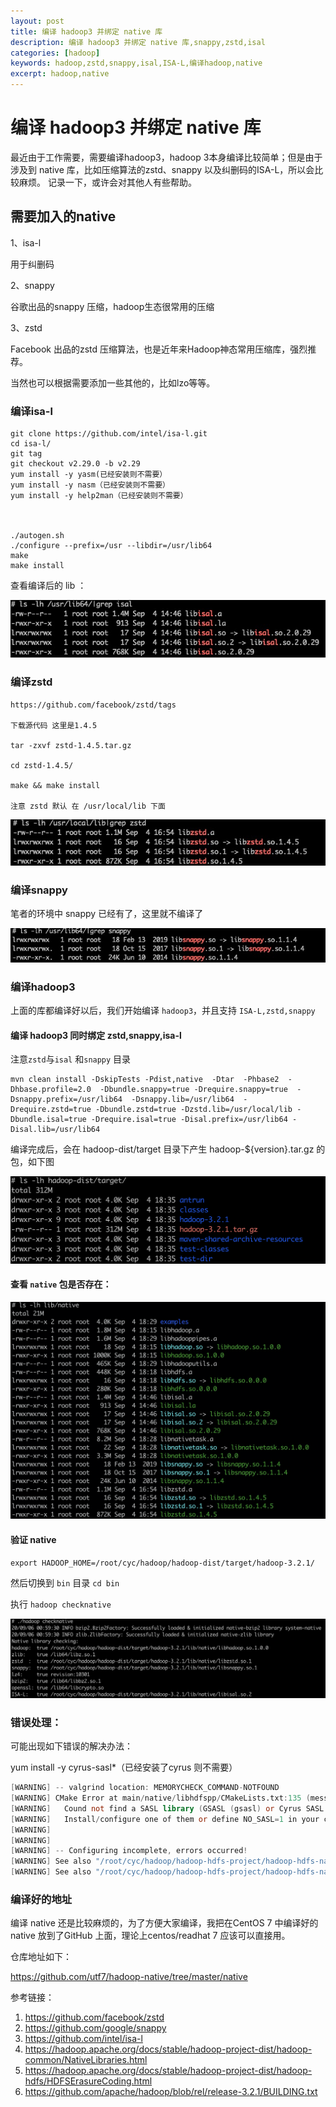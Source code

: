 ```yaml
---
layout: post
title: 编译 hadoop3 并绑定 native 库
description: 编译 hadoop3 并绑定 native 库,snappy,zstd,isal
categories: [hadoop]
keywords: hadoop,zstd,snappy,isal,ISA-L,编译hadoop,native
excerpt: hadoop,native
---
```


#  编译 hadoop3 并绑定 native 库
  

 最近由于工作需要，需要编译hadoop3，hadoop 3本身编译比较简单；但是由于涉及到 native 库，比如压缩算法的zstd、snappy 以及纠删码的ISA-L，所以会比较麻烦。
 记录一下，或许会对其他人有些帮助。



## 需要加入的native 

1、isa-l

用于纠删码

2、snappy

谷歌出品的snappy 压缩，hadoop生态很常用的压缩

3、zstd

Facebook 出品的zstd 压缩算法，也是近年来Hadoop神态常用压缩库，强烈推荐。



当然也可以根据需要添加一些其他的，比如lzo等等。



###  编译isa-l

```shell
git clone https://github.com/intel/isa-l.git
cd isa-l/
git tag
git checkout v2.29.0 -b v2.29
yum install -y yasm(已经安装则不需要）
yum install -y nasm（已经安装则不需要）
yum install -y help2man（已经安装则不需要）



./autogen.sh
./configure --prefix=/usr --libdir=/usr/lib64
make
make install
```



查看编译后的 lib ：


![](/images/posts/hadoop/build-hadoop-with-native/isal-lib.png "isal-lib.png")

### 编译zstd

```shell
https://github.com/facebook/zstd/tags 

下载源代码 这里是1.4.5

tar -zxvf zstd-1.4.5.tar.gz

cd zstd-1.4.5/

make && make install

注意 zstd 默认 在 /usr/local/lib 下面 
```


![](/images/posts/hadoop/build-hadoop-with-native/zstd-lib.png "zstd-lib.png")



### 编译snappy

笔者的环境中 snappy 已经有了，这里就不编译了

![](/images/posts/hadoop/build-hadoop-with-native/snappy-lib.png "snappy-lib.png")


### 编译hadoop3 

上面的库都编译好以后，我们开始编译 `hadoop3`，并且支持 `ISA-L,zstd,snappy`

#### 编译 hadoop3 同时绑定 zstd,snappy,isa-l

注意`zstd`与`isal` 和`snappy` 目录

```shell
mvn clean install -DskipTests -Pdist,native  -Dtar  -Phbase2  -Dhbase.profile=2.0  -Dbundle.snappy=true -Drequire.snappy=true  -Dsnappy.prefix=/usr/lib64  -Dsnappy.lib=/usr/lib64  -Drequire.zstd=true -Dbundle.zstd=true -Dzstd.lib=/usr/local/lib -Dbundle.isal=true -Drequire.isal=true -Disal.prefix=/usr/lib64 -Disal.lib=/usr/lib64  
```

编译完成后，会在 hadoop-dist/target 目录下产生 hadoop-${version}.tar.gz 的包，如下图

![](/images/posts/hadoop/build-hadoop-with-native/hadoop-build-out-tar.png "hadoop-build-out-tar.png")

#### 查看 `native` 包是否存在：

![](/images/posts/hadoop/build-hadoop-with-native/native-list.png "native-list.png")

#### 验证 native 

`export HADOOP_HOME=/root/cyc/hadoop/hadoop-dist/target/hadoop-3.2.1/`

然后切换到 `bin` 目录 `cd bin`

执行 `hadoop checknative `

![](/images/posts/hadoop/build-hadoop-with-native/checknative.png "checknative.png")







### 错误处理：

 可能出现如下错误的解决办法：

yum install -y cyrus-sasl*（已经安装了cyrus 则不需要）



```verilog
[WARNING] -- valgrind location: MEMORYCHECK_COMMAND-NOTFOUND
[WARNING] CMake Error at main/native/libhdfspp/CMakeLists.txt:135 (message):
[WARNING]   Cound not find a SASL library (GSASL (gsasl) or Cyrus SASL (libsasl2).
[WARNING]   Install/configure one of them or define NO_SASL=1 in your cmake call
[WARNING]
[WARNING]
[WARNING] -- Configuring incomplete, errors occurred!
[WARNING] See also "/root/cyc/hadoop/hadoop-hdfs-project/hadoop-hdfs-native-client/target/CMakeFiles/CMakeOutput.log".
[WARNING] See also "/root/cyc/hadoop/hadoop-hdfs-project/hadoop-hdfs-native-client/target/CMakeFiles/CMakeError.log".
```



### 编译好的地址

编译 native 还是比较麻烦的，为了方便大家编译，我把在CentOS 7 中编译好的 native 放到了GitHub 上面，理论上centos/readhat 7 应该可以直接用。

仓库地址如下：

https://github.com/utf7/hadoop-native/tree/master/native



参考链接：

1. https://github.com/facebook/zstd
2. https://github.com/google/snappy
3. https://github.com/intel/isa-l
4. https://hadoop.apache.org/docs/stable/hadoop-project-dist/hadoop-common/NativeLibraries.html
5. https://hadoop.apache.org/docs/stable/hadoop-project-dist/hadoop-hdfs/HDFSErasureCoding.html
6. https://github.com/apache/hadoop/blob/rel/release-3.2.1/BUILDING.txt




